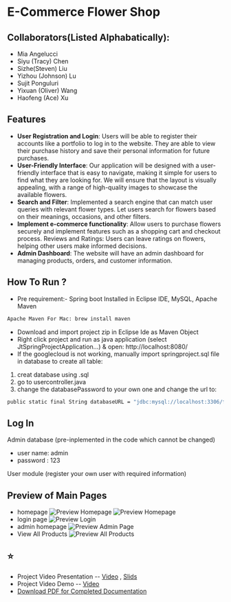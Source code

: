 # E-Commerce Flower Shop 

## Collaborators(Listed Alphabatically):
- Mia Angelucci 
- Siyu (Tracy) Chen 
- Sizhe(Steven) Liu 
- Yizhou (Johnson) Lu 
- Sujit Ponguluri 
- Yixuan (Oliver) Wang
- Haofeng (Ace) Xu




## Features
- **User Registration and Login**: Users will be able to register their accounts like a portfolio to log in to the website. They are able to view their purchase history and save their personal information for future purchases.
- **User-Friendly Interface**: Our application will be designed with a user-friendly interface that is easy to navigate, making it simple for users to find what they are looking for. We will ensure that the layout is visually appealing, with a range of high-quality images to showcase the available flowers.
- **Search and Filter**: Implemented a search engine that can match user queries with relevant flower types. Let users search for flowers based on their meanings, occasions, and other filters.
- **Implement e-commerce functionality**: Allow users to purchase flowers securely and implement features such as a shopping cart and checkout process.
Reviews and Ratings: Users can leave ratings on flowers, helping other users make informed decisions.
- **Admin Dashboard**: The website will have an admin dashboard for managing products, orders, and customer information.


## How To Run ?

- Pre requirement:- Spring boot Installed in Eclipse IDE, MySQL, Apache Maven 
```sh
Apache Maven For Mac: brew install maven
```
- Download and import project zip in Eclipse Ide as Maven Object
- Right click project and run as java application (select JtSpringProjectApplication...) & open: http://localhost:8080/
- If the googlecloud is not working, manually import springproject.sql file in database to create all table: 
1. creat database using .sql 
2. go to usercontroller.java
3. change the databasePassword to your own one and change the url to:
```sh
public static final String databaseURL = "jdbc:mysql://localhost:3306/flowers";
```


## Log In 
Admin database (pre-inplemented in the code which cannot be changed) 
-  user name: admin
-  password : 123 

User module (register your own user with required information) 



## Preview of Main Pages
- homepage
![Preview Homepage](https://github.com/mangeluc/Group-24-final-project/raw/main/JtProject/src/main/resources/static/images/preview_homepage.jpg)
![Preview Homepage](https://github.com/mangeluc/Group-24-final-project/raw/main/JtProject/src/main/resources/static/images/Preview_selection.jpg)
- login page
![Preview Login](https://github.com/mangeluc/Group-24-final-project/raw/main/JtProject/src/main/resources/static/images/Preview_Login.jpg)
- admin homepage
![Preview Admin Page](https://github.com/mangeluc/Group-24-final-project/raw/main/JtProject/src/main/resources/static/images/Preview_adminpage.jpg)
- View All Products
![Preview All Products](https://github.com/mangeluc/Group-24-final-project/raw/main/JtProject/src/main/resources/static/images/Preview_allproduct.jpg)


## ⭐ 
- Project Video Presentation --  [Video](https://github.com/mangeluc/Group-24-final-project/raw/main/CSCI201_FPP_Team_24_%20presentation.mp4) , [Slids](https://github.com/mangeluc/Group-24-final-project/raw/main/CSCI201_FPP_Team_24.pdf)
- Project Video Demo --  [Video](https://github.com/mangeluc/Group-24-final-project/raw/main/CSCI201_FPP_Team_24_Demo.mp4) 
- [Download PDF for Completed Documentation](https://github.com/mangeluc/Group-24-final-project/raw/main/CSCI201%20Team24%20-%20Complete%20Documentation.pdf)

